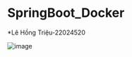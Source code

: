 # SpringBoot_Docker
*Lê Hồng Triệu-22024520


![image](https://github.com/user-attachments/assets/015ebc61-b9c2-4f52-87c0-46f6f9f0e9c7)
